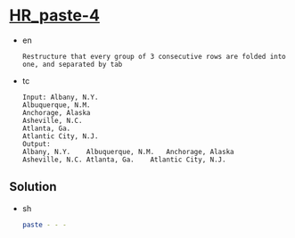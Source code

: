 # [HR_paste-4](https://www.hackerrank.com/challenges/paste-4)

* en

  ```en
  Restructure that every group of 3 consecutive rows are folded into one, and separated by tab
  ```

* tc

  ```tc
  Input: Albany, N.Y.
  Albuquerque, N.M.
  Anchorage, Alaska
  Asheville, N.C.
  Atlanta, Ga.
  Atlantic City, N.J.
  Output:
  Albany, N.Y.    Albuquerque, N.M.   Anchorage, Alaska
  Asheville, N.C. Atlanta, Ga.    Atlantic City, N.J.
  ```

## Solution

* sh

  ```sh
  paste - - -
  ```

